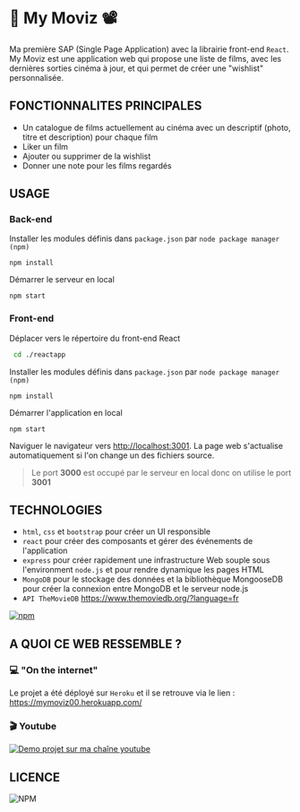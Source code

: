 # :movie_camera: My Moviz :film_projector:

Ma première SAP (Single Page Application) avec la librairie front-end `React`.
My Moviz est une application web qui propose une liste de films, avec les dernières sorties cinéma à jour, et qui permet de créer une "wishlist" personnalisée.

## FONCTIONNALITES PRINCIPALES

- Un catalogue de films actuellement au cinéma avec un descriptif (photo, titre et description) pour chaque film
- Liker un film
- Ajouter ou supprimer de la wishlist
- Donner une note pour les films regardés

## USAGE

### Back-end
Installer les modules définis dans `package.json` par `node package manager (npm)`

```node
npm install
```

Démarrer le serveur en local

```node
npm start
```

### Front-end

Déplacer vers le répertoire du front-end React

```bash
 cd ./reactapp
```

Installer les modules définis dans `package.json` par `node package manager (npm)`

```node
npm install
```

Démarrer l'application en local

```node
npm start
```

Naviguer le navigateur vers <http://localhost:3001>. La page web s'actualise automatiquement si l'on change un des fichiers source.

> Le port **3000** est occupé par le serveur en local donc on utilise le port **3001**

## TECHNOLOGIES

- `html`, `css` et `bootstrap` pour créer un UI responsible
- `react` pour créer des composants et gérer des événements de l'application
- `express` pour créer rapidement une infrastructure Web souple sous l'environment `node.js` et pour rendre dynamique les pages HTML
- `MongoDB` pour le stockage des données et la bibliothèque MongooseDB pour créer la connexion entre MongoDB et le serveur node.js
- `API TheMovieDB` <https://www.themoviedb.org/?language=fr>

[![npm](https://img.shields.io/npm/v/npm)](https://npm.im/npm)

## A QUOI CE WEB RESSEMBLE ?

### :computer: "On the internet"

Le projet a été déployé sur `Heroku` et il se retrouve via le lien : <https://mymoviz00.herokuapp.com/>

### :clapper: Youtube

[![Demo projet sur ma chaîne youtube](https://img.youtube.com/vi/_YvwbJi01gI/0.jpg)](https://youtu.be/_YvwbJi01gI)

## LICENCE

![NPM](https://img.shields.io/npm/l/express)
